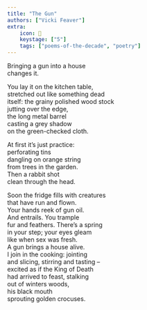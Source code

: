 ```yaml
---
title: "The Gun"
authors: ["Vicki Feaver"]
extra:
    icon: 🔫
    keystage: ["5"]
    tags: ["poems-of-the-decade", "poetry"]
---
```

Bringing a gun into a house  
changes it.  
  
You lay it on the kitchen table,  
stretched out like something dead  
itself: the grainy polished wood stock  
jutting over the edge,  
the long metal barrel  
casting a grey shadow  
on the green-checked cloth.  
  
At first it’s just practice:  
perforating tins  
dangling on orange string  
from trees in the garden.  
Then a rabbit shot  
clean through the head.  
  
Soon the fridge fills with creatures  
that have run and flown.  
Your hands reek of gun oil.  
And entrails. You trample  
fur and feathers. There’s a spring  
in your step; your eyes gleam  
like when sex was fresh.  
A gun brings a house alive.  
I join in the cooking: jointing  
and slicing, stirring and tasting –  
excited as if the King of Death  
had arrived to feast, stalking  
out of winters woods,  
his black mouth  
sprouting golden crocuses.  
